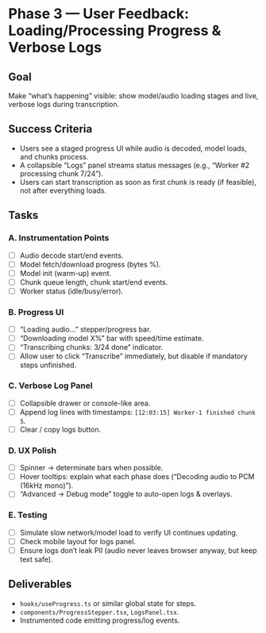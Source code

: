 # Phase 3 — User Feedback: Loading/Processing Progress & Verbose Logs

## Goal
Make “what’s happening” visible: show model/audio loading stages and live, verbose logs during transcription.

## Success Criteria
- Users see a staged progress UI while audio is decoded, model loads, and chunks process.
- A collapsible “Logs” panel streams status messages (e.g., “Worker #2 processing chunk 7/24”).
- Users can start transcription as soon as first chunk is ready (if feasible), not after everything loads.

## Tasks

### A. Instrumentation Points
- [ ] Audio decode start/end events.
- [ ] Model fetch/download progress (bytes %).
- [ ] Model init (warm-up) event.
- [ ] Chunk queue length, chunk start/end events.
- [ ] Worker status (idle/busy/error).

### B. Progress UI
- [ ] “Loading audio…” stepper/progress bar.
- [ ] “Downloading model X%” bar with speed/time estimate.
- [ ] “Transcribing chunks: 3/24 done” indicator.
- [ ] Allow user to click “Transcribe” immediately, but disable if mandatory steps unfinished.

### C. Verbose Log Panel
- [ ] Collapsible drawer or console-like area.
- [ ] Append log lines with timestamps: `[12:03:15] Worker-1 finished chunk 5`.
- [ ] Clear / copy logs button.

### D. UX Polish
- [ ] Spinner → determinate bars when possible.
- [ ] Hover tooltips: explain what each phase does (“Decoding audio to PCM (16kHz mono)”).
- [ ] “Advanced → Debug mode” toggle to auto-open logs & overlays.

### E. Testing
- [ ] Simulate slow network/model load to verify UI continues updating.
- [ ] Check mobile layout for logs panel.
- [ ] Ensure logs don’t leak PII (audio never leaves browser anyway, but keep text safe).

## Deliverables
- `hooks/useProgress.ts` or similar global state for steps.
- `components/ProgressStepper.tsx`, `LogsPanel.tsx`.
- Instrumented code emitting progress/log events.
